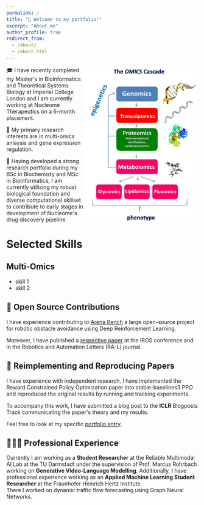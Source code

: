 ```yaml
---
permalink: /
title: "💭 Welcome to my portfolio!"
excerpt: "About me"
author_profile: true
redirect_from: 
  - /about/
  - /about.html
---
```



<img src="/images/Omics.png" alt="Illustration of combining vision and language modalities" style="float: right; width: 300px; margin: 0; padding: 0; border: none;">

🎓 I have recently completed my Master's in Bioinformatics and Theoretical Systems Biology at Imperial College London and I am currently working at Nucleome Therapeutics on a 6-month placement.

🧬 My primary research interests are in multi-omics anlaysis and gene expression regulation. 

🏢 Having developed a strong research portfolio during my BSc in Biochemisty and MSc in Bioinformatics, I am currently utilising my robust biological foundation and diverse computational skillset to contribute to early stages in development of Nucleome's drug discovery pipeline. 

# Selected Skills

## Multi-Omics
- skill 1
- skill 2 




## 🤖 Open Source Contributions
I have experience contributing to [Arena Bench](https://github.com/Arena-Rosnav) a large open-source project for robotic obstacle avoidance using Deep Reinforcement Learning.

Moreover, I have published a [respective paper](https://sudo-boris.github.io/publication/2022-Arena-Bench) at the IROS conference and in the Robotics and Automation Letters (RA-L) journal.

## 📜 Reimplementing and Reproducing Papers
I have experience with independent research. I have implemented the Reward Constrained Policy Optimization paper into stable-baselines3 PPO and reproduced the original results by running and tracking experiments.

To accompany this work, I have submitted a blog post to the **ICLR** Blogposts Track communicating the paper's theory and my results.

Feel free to look at my specific [portfolio entry](https://sudo-boris.github.io/portfolio/RCPPO/).

## 👨🏻‍🔬 Professional Experience
Currently I am working as a **Student Researcher** at the Reliable Multimodal AI Lab at the TU Darmstadt under the supervision of Prof. Marcus Rohrbach working on **Generative Video-Language Modelling**.
Additionally, I have professional experience working as an **Applied Machine Learning Student Researcher** at the Fraunhofer Heinrich Hertz Institute. \
There I worked on dynamic traffic flow forecasting using Graph Neural Networks.

